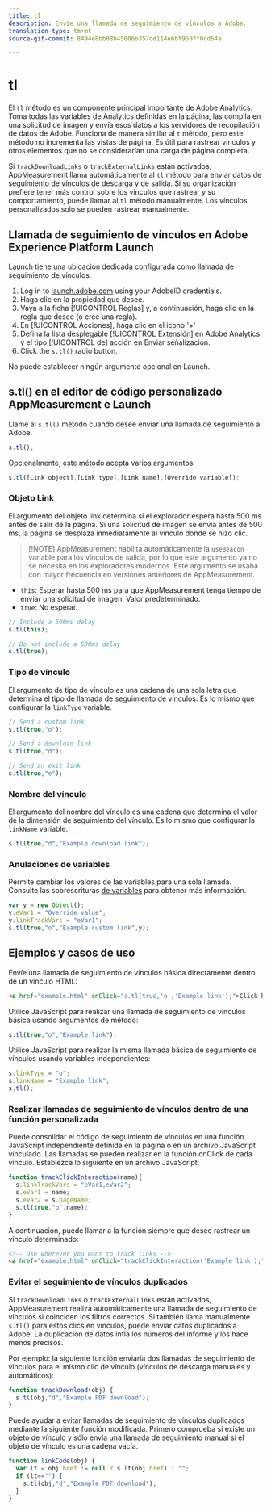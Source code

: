 ```yaml
---
title: tl
description: Envíe una llamada de seguimiento de vínculos a Adobe.
translation-type: tm+mt
source-git-commit: 8494e8bb08b45006b357dd114e6bf9507f0cd54a

---
```



# tl

El `tl` método es un componente principal importante de Adobe Analytics. Toma todas las variables de Analytics definidas en la página, las compila en una solicitud de imagen y envía esos datos a los servidores de recopilación de datos de Adobe. Funciona de manera similar al `t` método, pero este método no incrementa las vistas de página. Es útil para rastrear vínculos y otros elementos que no se considerarían una carga de página completa.

Si `trackDownloadLinks` o `trackExternalLinks` están activados, AppMeasurement llama automáticamente al `tl` método para enviar datos de seguimiento de vínculos de descarga y de salida. Si su organización prefiere tener más control sobre los vínculos que rastrear y su comportamiento, puede llamar al `tl` método manualmente. Los vínculos personalizados solo se pueden rastrear manualmente.

## Llamada de seguimiento de vínculos en Adobe Experience Platform Launch

Launch tiene una ubicación dedicada configurada como llamada de seguimiento de vínculos.

1. Log in to [launch.adobe.com](https://launch.adobe.com) using your AdobeID credentials.
1. Haga clic en la propiedad que desee.
1. Vaya a la ficha [!UICONTROL Reglas] y, a continuación, haga clic en la regla que desee (o cree una regla).
1. En [!UICONTROL Acciones], haga clic en el icono &#39;+&#39;
1. Defina la lista desplegable [!UICONTROL Extensión] en Adobe Analytics y el tipo [!UICONTROL de] acción en Enviar señalización.
1. Click the `s.tl()` radio button.

No puede establecer ningún argumento opcional en Launch.

## s.tl() en el editor de código personalizado AppMeasurement e Launch

Llame al `s.tl()` método cuando desee enviar una llamada de seguimiento a Adobe.

```js
s.tl();
```

Opcionalmente, este método acepta varios argumentos:

```js
s.tl([Link object],[Link type],[Link name],[Override variable]);
```

### Objeto Link

El argumento del objeto link determina si el explorador espera hasta 500 ms antes de salir de la página. Si una solicitud de imagen se envía antes de 500 ms, la página se desplaza inmediatamente al vínculo donde se hizo clic.

> [!NOTE] AppMeasurement habilita automáticamente la `useBeacon` variable para los vínculos de salida, por lo que este argumento ya no se necesita en los exploradores modernos. Este argumento se usaba con mayor frecuencia en versiones anteriores de AppMeasurement.

* `this`: Esperar hasta 500 ms para que AppMeasurement tenga tiempo de enviar una solicitud de imagen. Valor predeterminado.
* `true`: No esperar.

```JavaScript
// Include a 500ms delay
s.tl(this);

// Do not include a 500ms delay
s.tl(true);
```

### Tipo de vínculo

El argumento de tipo de vínculo es una cadena de una sola letra que determina el tipo de llamada de seguimiento de vínculos. Es lo mismo que configurar la `linkType` variable.

```js
// Send a custom link
s.tl(true,"o");

// Send a download link
s.tl(true,"d");

// Send an exit link
s.tl(true,"e");
```

### Nombre del vínculo

El argumento del nombre del vínculo es una cadena que determina el valor de la dimensión de seguimiento del vínculo. Es lo mismo que configurar la `linkName` variable.

```js
s.tl(true,"d","Example download link");
```

### Anulaciones de variables

Permite cambiar los valores de las variables para una sola llamada. Consulte las sobrescrituras [de variables](../../js/overrides.md) para obtener más información.

```js
var y = new Object();
y.eVar1 = "Override value";
y.linkTrackVars = "eVar1";
s.tl(true,"o","Example custom link",y);
```

## Ejemplos y casos de uso

Envíe una llamada de seguimiento de vínculos básica directamente dentro de un vínculo HTML:

```HTML
<a href="example.html" onClick="s.tl(true,'o','Example link');">Click here</a>
```

Utilice JavaScript para realizar una llamada de seguimiento de vínculos básica usando argumentos de método:

```JavaScript
s.tl(true,"o","Example link");
```

Utilice JavaScript para realizar la misma llamada básica de seguimiento de vínculos usando variables independientes:

```js
s.linkType = "o";
s.linkName = "Example link";
s.tl();
```

### Realizar llamadas de seguimiento de vínculos dentro de una función personalizada

Puede consolidar el código de seguimiento de vínculos en una función JavaScript independiente definida en la página o en un archivo JavaScript vinculado. Las llamadas se pueden realizar en la función onClick de cada vínculo. Establezca lo siguiente en un archivo JavaScript:

```JavaScript
function trackClickInteraction(name){
  s.linkTrackVars = "eVar1,eVar2";
  s.eVar1 = name;
  s.eVar2 = s.pageName;
  s.tl(true,"o",name);
}
```

A continuación, puede llamar a la función siempre que desee rastrear un vínculo determinado:

```HTML
<!-- Use wherever you want to track links -->
<a href="example.html" onClick="trackClickInteraction('Example link');">Click here</a>
```

### Evitar el seguimiento de vínculos duplicados

Si `trackDownloadLinks` o `trackExternalLinks` están activados, AppMeasurement realiza automáticamente una llamada de seguimiento de vínculos si coinciden los filtros correctos. Si también llama manualmente `s.tl()` para estos clics en vínculos, puede enviar datos duplicados a Adobe. La duplicación de datos infla los números del informe y los hace menos precisos.

Por ejemplo: la siguiente función enviaría dos llamadas de seguimiento de vínculos para el mismo clic de vínculo (vínculos de descarga manuales y automáticos):

```JavaScript
function trackDownload(obj) {
  s.tl(obj,"d","Example PDF download");
}
```

Puede ayudar a evitar llamadas de seguimiento de vínculos duplicados mediante la siguiente función modificada. Primero comprueba si existe un objeto de vínculo y sólo envía una llamada de seguimiento manual si el objeto de vínculo es una cadena vacía.

```JavaScript
function linkCode(obj) {
  var lt = obj.href != null ? s.lt(obj.href) : "";
  if (lt=="") {
    s.tl(obj,"d","Example PDF download");
  }
}
```
